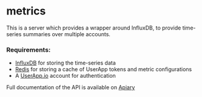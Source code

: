metrics
=======

This is a server which provides a wrapper around InfluxDB, to provide time-series summaries over multiple accounts.

### Requirements:
 - [InfluxDB](http://influxdb.org/) for storing the time-series data
 - [Redis](http://redis.io) for storing a cache of UserApp tokens and metric configurations
 - A [UserApp.io](http://userapp.io) account for authentication
 
Full documentation of the API is available on [Apiary](http://docs.influxmetrics.apiary.io/)
